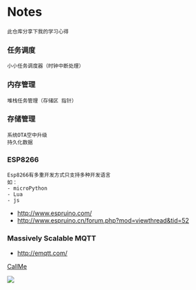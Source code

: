 # Notes
```
此仓库分享下我的学习心得
```



### 任务调度
```
小小任务调度器（时钟中断处理）
```
### 内存管理
```
堆栈任务管理（存储区 指针）
```
### 存储管理
```
系统OTA空中升级
持久化数据
```
### ESP8266  
```
Esp8266有多重开发方式只支持多种开发语言
如：
- microPython
- Lua
- js
```
- http://www.espruino.com/
- http://www.espruino.cn/forum.php?mod=viewthread&tid=52

		
###  Massively Scalable MQTT
- http://emqtt.com/


[CallMe](http://www.baidu.com?帅哥) 


![](http://upload-images.jianshu.io/upload_images/259-0ad0d0bfc1c608b6.jpg?imageMogr2/auto-orient/strip%7CimageView2/2/w/1240)

